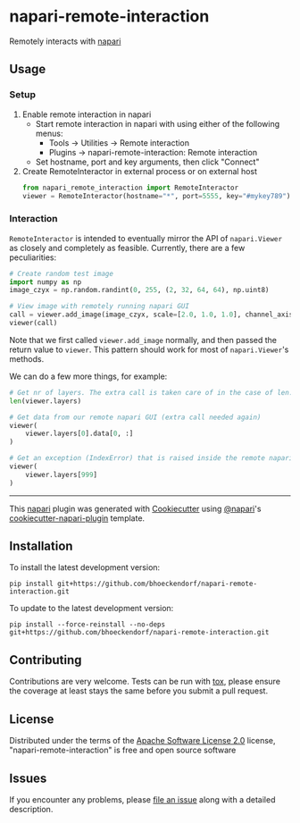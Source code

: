 # napari-remote-interaction

<!--
[![License](https://img.shields.io/pypi/l/napari-remote-interaction.svg?color=green)](https://github.com/bhoeckendorf/napari-remote-interaction/raw/main/LICENSE)
[![PyPI](https://img.shields.io/pypi/v/napari-remote-interaction.svg?color=green)](https://pypi.org/project/napari-remote-interaction)
[![Python Version](https://img.shields.io/pypi/pyversions/napari-remote-interaction.svg?color=green)](https://python.org)
[![tests](https://github.com/bhoeckendorf/napari-remote-interaction/workflows/tests/badge.svg)](https://github.com/bhoeckendorf/napari-remote-interaction/actions)
[![codecov](https://codecov.io/gh/bhoeckendorf/napari-remote-interaction/branch/main/graph/badge.svg)](https://codecov.io/gh/bhoeckendorf/napari-remote-interaction)
[![napari hub](https://img.shields.io/endpoint?url=https://api.napari-hub.org/shields/napari-remote-interaction)](https://napari-hub.org/plugins/napari-remote-interaction)
-->

Remotely interacts with [napari]

## Usage

### Setup

1. Enable remote interaction in napari  
   * Start remote interaction in napari with using either of the following menus:  
     * Tools &rarr; Utilities &rarr; Remote interaction  
     * Plugins &rarr; napari-remote-interaction: Remote interaction  
   * Set hostname, port and key arguments, then click "Connect"
2. Create RemoteInteractor in external process or on external host
   ```python
   from napari_remote_interaction import RemoteInteractor
   viewer = RemoteInteractor(hostname="*", port=5555, key="#mykey789")
   ```

### Interaction

`RemoteInteractor` is intended to eventually mirror the API of `napari.Viewer` as closely and completely as feasible. 
Currently, there are a few peculiarities:  

```python
# Create random test image
import numpy as np
image_czyx = np.random.randint(0, 255, (2, 32, 64, 64), np.uint8)

# View image with remotely running napari GUI
call = viewer.add_image(image_czyx, scale=[2.0, 1.0, 1.0], channel_axis=0)
viewer(call)
```

Note that we first called `viewer.add_image` normally, and then passed the return value to `viewer`. This pattern 
should work for most of `napari.Viewer`'s methods.

We can do a few more things, for example:
```python
# Get nr of layers. The extra call is taken care of in the case of len.
len(viewer.layers)

# Get data from our remote napari GUI (extra call needed again)
viewer(
    viewer.layers[0].data[0, :]
)

# Get an exception (IndexError) that is raised inside the remote napari GUI
viewer(
    viewer.layers[999]
)
```

----------------------------------

This [napari] plugin was generated with [Cookiecutter] using [@napari]'s [cookiecutter-napari-plugin] template.

<!--
Don't miss the full getting started guide to set up your new package:
https://github.com/napari/cookiecutter-napari-plugin#getting-started

and review the napari docs for plugin developers:
https://napari.org/plugins/stable/index.html
-->

## Installation

<!--
You can install `napari-remote-interaction` via [pip]:
```shell
pip install napari-remote-interaction
```
-->

To install the latest development version:
```shell
pip install git+https://github.com/bhoeckendorf/napari-remote-interaction.git
```

To update to the latest development version:
```shell
pip install --force-reinstall --no-deps git+https://github.com/bhoeckendorf/napari-remote-interaction.git
```


## Contributing

Contributions are very welcome. Tests can be run with [tox], please ensure
the coverage at least stays the same before you submit a pull request.

## License

Distributed under the terms of the [Apache Software License 2.0] license,
"napari-remote-interaction" is free and open source software

## Issues

If you encounter any problems, please [file an issue] along with a detailed description.


[napari]: https://github.com/napari/napari
[Cookiecutter]: https://github.com/audreyr/cookiecutter
[@napari]: https://github.com/napari
[MIT]: http://opensource.org/licenses/MIT
[BSD-3]: http://opensource.org/licenses/BSD-3-Clause
[GNU GPL v3.0]: http://www.gnu.org/licenses/gpl-3.0.txt
[GNU LGPL v3.0]: http://www.gnu.org/licenses/lgpl-3.0.txt
[Apache Software License 2.0]: http://www.apache.org/licenses/LICENSE-2.0
[Mozilla Public License 2.0]: https://www.mozilla.org/media/MPL/2.0/index.txt
[cookiecutter-napari-plugin]: https://github.com/napari/cookiecutter-napari-plugin

[file an issue]: https://github.com/bhoeckendorf/napari-remote-interaction/issues

[napari]: https://github.com/napari/napari
[tox]: https://tox.readthedocs.io/en/latest/
[pip]: https://pypi.org/project/pip/
[PyPI]: https://pypi.org/
